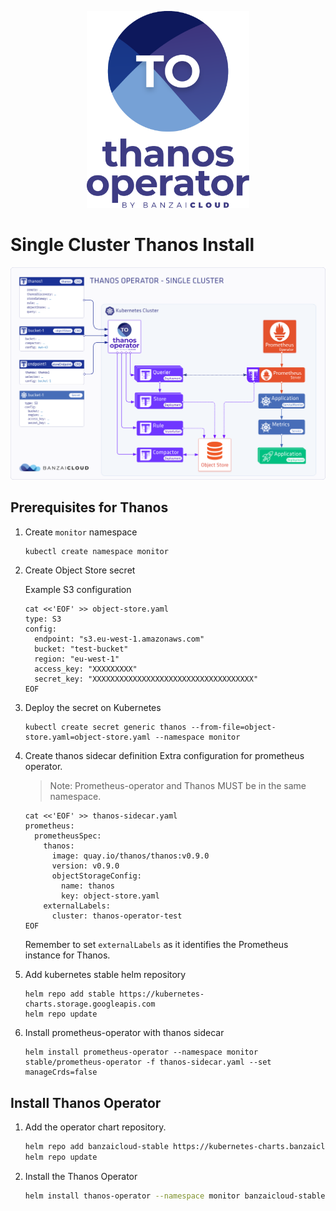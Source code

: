 <p align="center"><img src="../img/logo/thanos_operator_vertical.svg" width="260"></p>
<p align="center">


# Single Cluster Thanos Install

<p align="center"><img src="../img/Thanos-single-cluster.png" ></p>


## Prerequisites for Thanos

1. Create `monitor` namespace
    ```bash
    kubectl create namespace monitor
    ```

1. Create Object Store secret

    Example S3 configuration
    ```
    cat <<'EOF' >> object-store.yaml
    type: S3
    config:
      endpoint: "s3.eu-west-1.amazonaws.com"
      bucket: "test-bucket"
      region: "eu-west-1"
      access_key: "XXXXXXXXX"
      secret_key: "XXXXXXXXXXXXXXXXXXXXXXXXXXXXXXXXXXXX"
    EOF
    ```

1. Deploy the secret on Kubernetes
    ```
    kubectl create secret generic thanos --from-file=object-store.yaml=object-store.yaml --namespace monitor
    ```

1. Create thanos sidecar definition
    Extra configuration for prometheus operator.
    
    > Note: Prometheus-operator and Thanos MUST be in the same namespace.
    ```
    cat <<'EOF' >> thanos-sidecar.yaml
    prometheus:
      prometheusSpec:
        thanos:
          image: quay.io/thanos/thanos:v0.9.0
          version: v0.9.0
          objectStorageConfig:
            name: thanos
            key: object-store.yaml
        externalLabels: 
          cluster: thanos-operator-test
    EOF
    ```

    Remember to set `externalLabels` as it identifies the Prometheus instance for Thanos.


1. Add kubernetes stable helm repository
    ```
    helm repo add stable https://kubernetes-charts.storage.googleapis.com
    helm repo update
    ```

1. Install prometheus-operator with thanos sidecar
    ```
    helm install prometheus-operator --namespace monitor stable/prometheus-operator -f thanos-sidecar.yaml --set manageCrds=false
    ```

## Install Thanos Operator


1. Add the operator chart repository.
    ```bash
    helm repo add banzaicloud-stable https://kubernetes-charts.banzaicloud.com
    helm repo update
    ```
1. Install the Thanos Operator
    ```bash
    helm install thanos-operator --namespace monitor banzaicloud-stable/thanos-operator --set manageCrds=false
   ```
